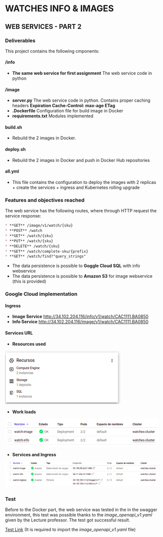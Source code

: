 # WATCHES INFO & IMAGES
## WEB SERVICES - PART 2
### Deliverables
This project contains the following cmponents:
#### /info
* **The same web service for first assignment** The web service code in python
#### /image
* **server.py** The web service code in python. 
Contains proper caching headers **Expiration Cache-Control: max-age ETag**
* **.Dockerfile** Configuration file for build image in Docker
* **requirements.txt** Modules implemented

#### build.sh
* Rebuild the 2 images in Docker.

#### deploy.sh
* Rebuild the 2 images in Docker and push in Docker Hub repositories

#### all.yml 
* This file contains the configuration to deploy the images with 2 replicas + create the services + ingress and Kubernetes rolling upgrade

### Features and objectives reached
The web service has the following routes, where through HTTP request the service response:
``` markdown
* **GET** /image/v1/watch/{sku}
* **POST** /watch 
* **GET** /watch/{sku}
* **PUT** /watch/{sku}
* **DELETE** /watch/{sku}
* **GET** /watch/complete-sku/{prefix}
* **GET** /watch/find?"query_strings"
```

* The data persistence is possible to **Goggle Cloud SQL** with  info webservice
* The data persistence is possible to **Amazon S3** for  image webservice (this is provided)

### Google Cloud implementation
#### Ingress
* **Image Service**
http://34.102.204.116/info/v1/watch/CAC1111.BA0850
* **Info Service**
http://34.102.204.116/image/v1/watch/CAC1111.BA0850


#### Services URL
* **Resources used**

![](image/resources.png)

* **Work loads**

![](image/Workloads.png)

* **Services and Ingress**

![](image/Services_and_Ingress.png)



### Test
Before to the Docker part, the web service was tested in the in the swagger environment, this test was possible thanks to the _image_openapi_v1.yaml_ given by the Lecture professor. The test got successful result.

[Test Link](https://editor.swagger.io/) (It is required to import the _image_openapi_v1.yaml_ file)